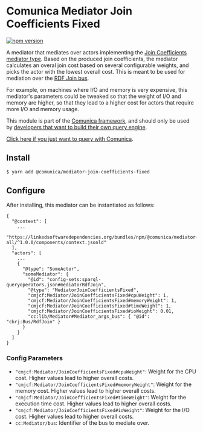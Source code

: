 # Comunica Mediator Join Coefficients Fixed

[![npm version](https://badge.fury.io/js/%40comunica%2Fmediator-join-coefficients-fixed.svg)](https://www.npmjs.com/package/@comunica/mediator-join-coefficients-fixed)

A mediator that mediates over actors implementing the [Join Coefficients mediator type](https://github.com/comunica/comunica/tree/master/packages/mediatortype-join-coefficients).
Based on the produced join coefficients,
the mediator calculates an overal join cost based on several configurable weights,
and picks the actor with the lowest overall cost.
This is meant to be used for mediation over the [RDF Join bus](https://github.com/comunica/comunica/tree/master/packages/bus-rdf-join).

For example, on machines where I/O and memory is very expensive,
this mediator's parameters could be tweaked so that the weight of I/O and memory are higher,
so that they lead to a higher cost for actors that require more I/O and memory usage.

This module is part of the [Comunica framework](https://github.com/comunica/comunica),
and should only be used by [developers that want to build their own query engine](https://comunica.dev/docs/modify/).

[Click here if you just want to query with Comunica](https://comunica.dev/docs/query/).

## Install

```bash
$ yarn add @comunica/mediator-join-coefficients-fixed
```

## Configure

After installing, this mediator can be instantiated as follows:
```text
{
  "@context": [
    ...
    "https://linkedsoftwaredependencies.org/bundles/npm/@comunica/mediator-all/^1.0.0/components/context.jsonld"  
  ],
  "actors": [
    ...
    {
      "@type": "SomeActor",
      "someMediator": {
        "@id": "config-sets:sparql-queryoperators.json#mediatorRdfJoin",
        "@type": "MediatorJoinCoefficientsFixed",
        "cmjcf:Mediator/JoinCoefficientsFixed#cpuWeight": 1,
        "cmjcf:Mediator/JoinCoefficientsFixed#memoryWeight": 1,
        "cmjcf:Mediator/JoinCoefficientsFixed#timeWeight": 1,
        "cmjcf:Mediator/JoinCoefficientsFixed#ioWeight": 0.01,
        "cc:lib/Mediator#Mediator_args_bus": { "@id": "cbrj:Bus/RdfJoin" }
      }
    }
  ]
}
```

### Config Parameters

* `"cmjcf:Mediator/JoinCoefficientsFixed#cpuWeight"`: Weight for the CPU cost. Higher values lead to higher overall costs.
* `"cmjcf:Mediator/JoinCoefficientsFixed#memoryWeight"`: Weight for the memory cost. Higher values lead to higher overall costs.
* `"cmjcf:Mediator/JoinCoefficientsFixed#timeWeight"`: Weight for the execution time cost. Higher values lead to higher overall costs.
* `"cmjcf:Mediator/JoinCoefficientsFixed#ioWeight"`: Weight for the I/O cost. Higher values lead to higher overall costs.
* `cc:Mediator/bus`: Identifier of the bus to mediate over.

